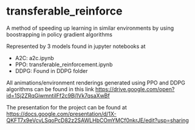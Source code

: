 # transferable_reinforce
A method of speeding up learning in similar environments by using boostrapping in policy gradient algorithms

Represented by 3 models found in jupyter notebooks at
- A2C: a2c.ipynb
- PPO: transferable_reinforcement.ipynb
- DDPG: Found in DDPG folder

All animations/environment renderings generated using PPO and DDPG algorithms can be found in this link 
https://drive.google.com/open?id=1Sj2ZRqGiwmntiIFf2c9Bj1Vk7qsaXwBf

The presentation for the project can be found at
https://docs.google.com/presentation/d/1X-QKFT7x9eVcvLSqoPcD82z2SAWLHbCOmYMCf0nkrJE/edit?usp=sharing
